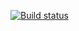 [![Build status](https://ci.appveyor.com/api/projects/status/k7ueu3olo228nndg?svg=true)](https://ci.appveyor.com/project/Levan-code-svg/api-ci)
